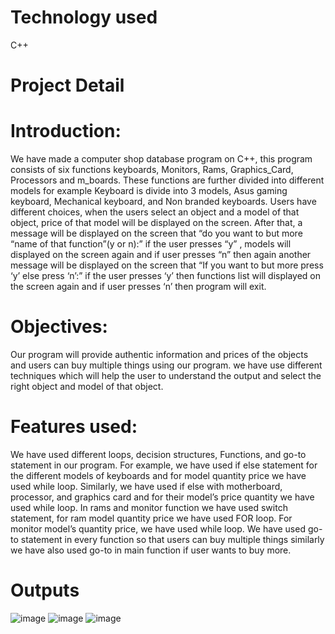 # Technology used
C++
# Project Detail
# Introduction:
We have made a computer shop database program on C++, this program consists of six functions keyboards, Monitors, Rams, Graphics_Card, Processors and m_boards. These functions are further divided into different models for example Keyboard is divide into 3 models, Asus gaming keyboard, Mechanical keyboard, and Non branded keyboards. Users have different choices, when the users select an object and a model of that object, price of that model will be displayed on the screen. After that, a message will be displayed on the screen that “do you want to but more “name of that function”(y or n):” if the user presses “y” , models will displayed on the screen again and if user presses “n” then again another message will be displayed on the screen that “If you want to but more press ‘y’ else press ‘n’:” if the user presses ‘y’ then functions list will displayed on the screen again and if user presses ‘n’ then program will exit.
# Objectives:
Our program will provide authentic information and prices of the objects and users can buy multiple things using our program. we have use different techniques which will help the user to understand the output and select the right object and model of that object.
# Features used: 
We have used different loops, decision structures, Functions, and go-to statement in our program. For example, we have used if else statement for the different models of keyboards and for model quantity price we have used   while loop. Similarly, we have used if else with motherboard, processor, and graphics card and for their model’s price quantity we have used while loop. In rams and monitor function we have used switch statement, for ram model quantity price we have used FOR loop. For monitor model’s quantity price, we have used while loop. We have used go-to statement in every function so that users can buy multiple things similarly we have also used go-to in main function if user wants to buy more.


# Outputs
  ![image](https://user-images.githubusercontent.com/91987110/193247224-30c9a80c-8d14-4731-9f41-7d3cb8383744.png)
![image](https://user-images.githubusercontent.com/91987110/193247237-1199747f-701c-4ced-8445-744b90a8cdfc.png) 
![image](https://user-images.githubusercontent.com/91987110/193247281-053fd676-3515-47dd-8877-1a93b22c2440.png)
